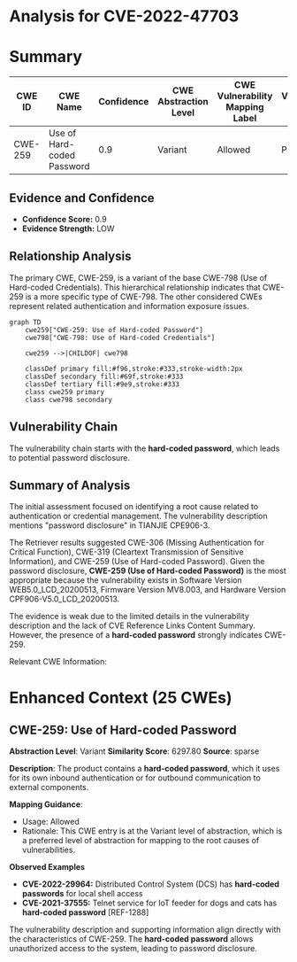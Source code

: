 # Analysis for CVE-2022-47703

# Summary
| CWE ID | CWE Name | Confidence | CWE Abstraction Level | CWE Vulnerability Mapping Label | CWE-Vulnerability Mapping Notes |
|---|---|---|---|---|---|
| CWE-259 | Use of Hard-coded Password | 0.9 | Variant | Allowed | Primary CWE |

## Evidence and Confidence

*   **Confidence Score:** 0.9
*   **Evidence Strength:** LOW

## Relationship Analysis
The primary CWE, CWE-259, is a variant of the base CWE-798 (Use of Hard-coded Credentials). This hierarchical relationship indicates that CWE-259 is a more specific type of CWE-798. The other considered CWEs represent related authentication and information exposure issues.

```mermaid
graph TD
    cwe259["CWE-259: Use of Hard-coded Password"]
    cwe798["CWE-798: Use of Hard-coded Credentials"]
    
    cwe259 -->|CHILDOF| cwe798
    
    classDef primary fill:#f96,stroke:#333,stroke-width:2px
    classDef secondary fill:#69f,stroke:#333
    classDef tertiary fill:#9e9,stroke:#333
    class cwe259 primary
    class cwe798 secondary
```

## Vulnerability Chain
The vulnerability chain starts with the **hard-coded password**, which leads to potential password disclosure.

## Summary of Analysis
The initial assessment focused on identifying a root cause related to authentication or credential management. The vulnerability description mentions "password disclosure" in TIANJIE CPE906-3.

The Retriever results suggested CWE-306 (Missing Authentication for Critical Function), CWE-319 (Cleartext Transmission of Sensitive Information), and CWE-259 (Use of Hard-coded Password). Given the password disclosure, **CWE-259 (Use of Hard-coded Password)** is the most appropriate because the vulnerability exists in Software Version WEB5.0_LCD_20200513, Firmware Version MV8.003, and Hardware Version CPF906-V5.0_LCD_20200513.

The evidence is weak due to the limited details in the vulnerability description and the lack of CVE Reference Links Content Summary. However, the presence of a **hard-coded password** strongly indicates CWE-259.

Relevant CWE Information:

# Enhanced Context (25 CWEs)

## CWE-259: Use of Hard-coded Password
**Abstraction Level**: Variant
**Similarity Score**: 6297.80
**Source**: sparse

**Description**:
The product contains a **hard-coded password**, which it uses for its own inbound authentication or for outbound communication to external components.

**Mapping Guidance**:
- Usage: Allowed
- Rationale: This CWE entry is at the Variant level of abstraction, which is a preferred level of abstraction for mapping to the root causes of vulnerabilities.

**Observed Examples**
- **CVE-2022-29964:** Distributed Control System (DCS) has **hard-coded passwords** for local shell access
- **CVE-2021-37555:** Telnet service for IoT feeder for dogs and cats has **hard-coded password** [REF-1288]

The vulnerability description and supporting information align directly with the characteristics of CWE-259. The **hard-coded password** allows unauthorized access to the system, leading to password disclosure.
